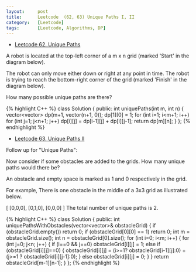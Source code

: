 ```yaml
---
layout:     post
title:      Leetcode  (62, 63) Unique Paths I, II
category:   [Leetcode] 
tags:		[Leetcode, Algorithms, DP]
---
```


* [Leetcode 62. Unique Paths](https://leetcode.com/problems/unique-paths/)

A robot is located at the top-left corner of a m x n grid (marked 'Start' in the diagram below).

The robot can only move either down or right at any point in time. The robot is trying to reach the bottom-right corner of the grid (marked 'Finish' in the diagram below).

How many possible unique paths are there?

{% highlight C++ %}
class Solution {
public:
    int uniquePaths(int m, int n) {
        vector<vector<int>> dp(m+1, vector<int>(n+1, 0));
        dp[1][0] = 1;
        for (int i=1; i<m+1; i++)
            for (int j=1; j<n+1; j++)
                dp[i][j] = dp[i-1][j] + dp[i][j-1];
        return dp[m][n];
    }
};
{% endhighlight %}

* [Leetcode 63. Unique Paths II](hhttps://leetcode.com/problems/unique-paths-ii/)

Follow up for "Unique Paths":

Now consider if some obstacles are added to the grids. How many unique paths would there be?

An obstacle and empty space is marked as 1 and 0 respectively in the grid.

For example,
There is one obstacle in the middle of a 3x3 grid as illustrated below.

[
  [0,0,0],
  [0,1,0],
  [0,0,0]
]
The total number of unique paths is 2.

{% highlight C++ %}
class Solution {
public:
    int uniquePathsWithObstacles(vector<vector<int>>& obstacleGrid) {
        if (obstacleGrid.empty())   return 0;
        if (obstacleGrid[0][0] == 1)    return 0;
        int m = obstacleGrid.size();
        int n = obstacleGrid[0].size();
        for (int i=0; i<m; i++) {
            for (int j=0; j<n; j++) {
                if (i==0 && j==0)   obstacleGrid[i][j] = 1;
                else if (obstacleGrid[i][j]==0) {
                    obstacleGrid[i][j] = (i>=1? obstacleGrid[i-1][j]:0) + (j>=1 ? obstacleGrid[i][j-1]:0);
                }
                else
                    obstacleGrid[i][j] = 0;
            }
        }
        return obstacleGrid[m-1][n-1];
    }
};
{% endhighlight %}